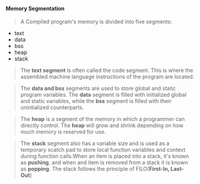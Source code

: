 #### Memory Segmentation
> A Compiled program's memory is divided into five segments:
- text
- data
- bss
- heap
- stack

> The **text segment** is often called the code segment. This is where the assembled machine language instructions of the program are located.

> The **data and bss** segments are used to store global and static program variables. The **data** segment is filled with initialized global and static variables, while the **bss** segment is filled with their unintialized counterparts.

> The **heap** is a segment of the memory in which a programmer can directly control. The **heap** will grow and shrink depending on how much memory is reserved for use.

> The **stack** segment also has a variable size and is used as a temporary scatch pad to store local function variables and context during function calls.When an item is placed into a stack, it's known as **pushing**, and when and item is removed from a stack it is known as **popping**.
The stack follows the principle of FILO(**First-In, Last-Out**)